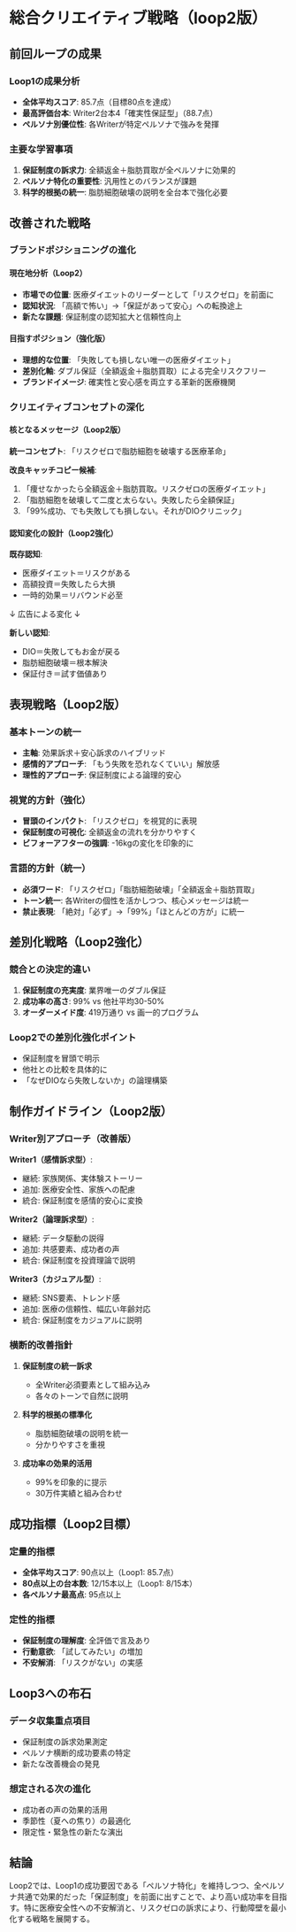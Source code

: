 # 総合クリエイティブ戦略（loop2版）

## 前回ループの成果

### Loop1の成果分析
- **全体平均スコア**: 85.7点（目標80点を達成）
- **最高評価台本**: Writer2台本4「確実性保証型」（88.7点）
- **ペルソナ別優位性**: 各Writerが特定ペルソナで強みを発揮

### 主要な学習事項
1. **保証制度の訴求力**: 全額返金＋脂肪買取が全ペルソナに効果的
2. **ペルソナ特化の重要性**: 汎用性とのバランスが課題
3. **科学的根拠の統一**: 脂肪細胞破壊の説明を全台本で強化必要

## 改善された戦略

### ブランドポジショニングの進化

#### 現在地分析（Loop2）
- **市場での位置**: 医療ダイエットのリーダーとして「リスクゼロ」を前面に
- **認知状況**: 「高額で怖い」→「保証があって安心」への転換途上
- **新たな課題**: 保証制度の認知拡大と信頼性向上

#### 目指すポジション（強化版）
- **理想的な位置**: 「失敗しても損しない唯一の医療ダイエット」
- **差別化軸**: ダブル保証（全額返金＋脂肪買取）による完全リスクフリー
- **ブランドイメージ**: 確実性と安心感を両立する革新的医療機関

### クリエイティブコンセプトの深化

#### 核となるメッセージ（Loop2版）
**統一コンセプト**: 「リスクゼロで脂肪細胞を破壊する医療革命」

**改良キャッチコピー候補**:
1. 「痩せなかったら全額返金＋脂肪買取。リスクゼロの医療ダイエット」
2. 「脂肪細胞を破壊して二度と太らない。失敗したら全額保証」
3. 「99%成功、でも失敗しても損しない。それがDIOクリニック」

#### 認知変化の設計（Loop2強化）
**既存認知**:
- 医療ダイエット＝リスクがある
- 高額投資＝失敗したら大損
- 一時的効果＝リバウンド必至

↓ 広告による変化 ↓

**新しい認知**:
- DIO＝失敗してもお金が戻る
- 脂肪細胞破壊＝根本解決
- 保証付き＝試す価値あり

## 表現戦略（Loop2版）

### 基本トーンの統一
- **主軸**: 効果訴求＋安心訴求のハイブリッド
- **感情的アプローチ**: 「もう失敗を恐れなくていい」解放感
- **理性的アプローチ**: 保証制度による論理的安心

### 視覚的方針（強化）
- **冒頭のインパクト**: 「リスクゼロ」を視覚的に表現
- **保証制度の可視化**: 全額返金の流れを分かりやすく
- **ビフォーアフターの強調**: -16kgの変化を印象的に

### 言語的方針（統一）
- **必須ワード**: 「リスクゼロ」「脂肪細胞破壊」「全額返金＋脂肪買取」
- **トーン統一**: 各Writerの個性を活かしつつ、核心メッセージは統一
- **禁止表現**: 「絶対」「必ず」→「99%」「ほとんどの方が」に統一

## 差別化戦略（Loop2強化）

### 競合との決定的違い
1. **保証制度の充実度**: 業界唯一のダブル保証
2. **成功率の高さ**: 99% vs 他社平均30-50%
3. **オーダーメイド度**: 419万通り vs 画一的プログラム

### Loop2での差別化強化ポイント
- 保証制度を冒頭で明示
- 他社との比較を具体的に
- 「なぜDIOなら失敗しないか」の論理構築

## 制作ガイドライン（Loop2版）

### Writer別アプローチ（改善版）

**Writer1（感情訴求型）**:
- 継続: 家族関係、実体験ストーリー
- 追加: 医療安全性、家族への配慮
- 統合: 保証制度を感情的安心に変換

**Writer2（論理訴求型）**:
- 継続: データ駆動の説得
- 追加: 共感要素、成功者の声
- 統合: 保証制度を投資理論で説明

**Writer3（カジュアル型）**:
- 継続: SNS要素、トレンド感
- 追加: 医療の信頼性、幅広い年齢対応
- 統合: 保証制度をカジュアルに説明

### 横断的改善指針
1. **保証制度の統一訴求**
   - 全Writer必須要素として組み込み
   - 各々のトーンで自然に説明

2. **科学的根拠の標準化**
   - 脂肪細胞破壊の説明を統一
   - 分かりやすさを重視

3. **成功率の効果的活用**
   - 99%を印象的に提示
   - 30万件実績と組み合わせ

## 成功指標（Loop2目標）

### 定量的指標
- **全体平均スコア**: 90点以上（Loop1: 85.7点）
- **80点以上の台本数**: 12/15本以上（Loop1: 8/15本）
- **各ペルソナ最高点**: 95点以上

### 定性的指標
- **保証制度の理解度**: 全評価で言及あり
- **行動意欲**: 「試してみたい」の増加
- **不安解消**: 「リスクがない」の実感

## Loop3への布石

### データ収集重点項目
- 保証制度の訴求効果測定
- ペルソナ横断的成功要素の特定
- 新たな改善機会の発見

### 想定される次の進化
- 成功者の声の効果的活用
- 季節性（夏への焦り）の最適化
- 限定性・緊急性の新たな演出

## 結論

Loop2では、Loop1の成功要因である「ペルソナ特化」を維持しつつ、全ペルソナ共通で効果的だった「保証制度」を前面に出すことで、より高い成功率を目指す。特に医療安全性への不安解消と、リスクゼロの訴求により、行動障壁を最小化する戦略を展開する。